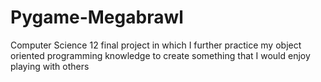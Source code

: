 # Pygame-Megabrawl
Computer Science 12 final project in which I further practice my object oriented programming knowledge to create something that I would enjoy playing with others
